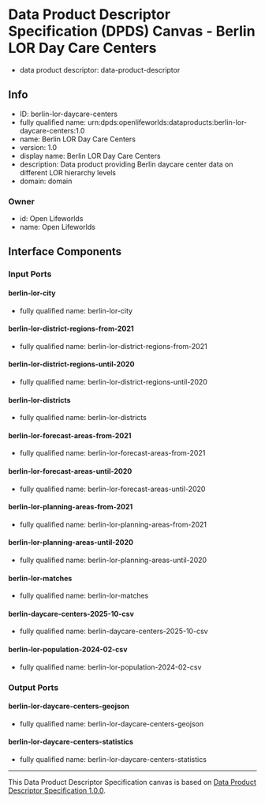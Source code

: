 
# Data Product Descriptor Specification (DPDS) Canvas - Berlin LOR Day Care Centers

* data product descriptor: data-product-descriptor

## Info

* ID: berlin-lor-daycare-centers
* fully qualified name: urn:dpds:openlifeworlds:dataproducts:berlin-lor-daycare-centers:1.0
* name: Berlin LOR Day Care Centers
* version: 1.0
* display name: Berlin LOR Day Care Centers
* description: Data product providing Berlin daycare center data on different LOR hierarchy levels
* domain: domain
### Owner

* id: Open Lifeworlds
* name: Open Lifeworlds

## Interface Components

### Input Ports
#### berlin-lor-city
* fully qualified name: berlin-lor-city
#### berlin-lor-district-regions-from-2021
* fully qualified name: berlin-lor-district-regions-from-2021
#### berlin-lor-district-regions-until-2020
* fully qualified name: berlin-lor-district-regions-until-2020
#### berlin-lor-districts
* fully qualified name: berlin-lor-districts
#### berlin-lor-forecast-areas-from-2021
* fully qualified name: berlin-lor-forecast-areas-from-2021
#### berlin-lor-forecast-areas-until-2020
* fully qualified name: berlin-lor-forecast-areas-until-2020
#### berlin-lor-planning-areas-from-2021
* fully qualified name: berlin-lor-planning-areas-from-2021
#### berlin-lor-planning-areas-until-2020
* fully qualified name: berlin-lor-planning-areas-until-2020
#### berlin-lor-matches
* fully qualified name: berlin-lor-matches
#### berlin-daycare-centers-2025-10-csv
* fully qualified name: berlin-daycare-centers-2025-10-csv
#### berlin-lor-population-2024-02-csv
* fully qualified name: berlin-lor-population-2024-02-csv

### Output Ports
#### berlin-lor-daycare-centers-geojson
* fully qualified name: berlin-lor-daycare-centers-geojson
#### berlin-lor-daycare-centers-statistics
* fully qualified name: berlin-lor-daycare-centers-statistics


---
This Data Product Descriptor Specification canvas is based on [Data Product Descriptor Specification 1.0.0](https://dpds.opendatamesh.org/specifications/dpds/1.0.0/).